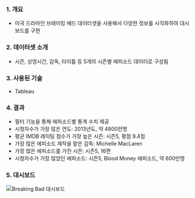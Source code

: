 ### 1. 개요
- 미국 드라마인 브레이킹 배드 데이터셋을 사용해서 다양한 정보를 시각화하여 대시보드를 구현

### 2. 데이터셋 소개
- 시즌, 상영시간, 감독, 타이틀 등 5개의 시즌별 에피소드 데이터로 구성됨

### 3. 사용된 기술
- Tableau

### 4. 결과
- 필터 기능을 통해 에피소드별 통계 수치 제공
- 시청자수가 가장 많은 연도: 2013년도, 약 4800만명
- 평균 IMDB 레이팅 점수가 가장 높은 시즌: 시즌5, 평점 9.4점
- 가장 많은 에피소드 제작을 맡은 감독: Michelle MacLaren
- 가장 많은 에피소드를 가진 시즌: 시즌5, 16편
- 시청자수가 가장 많았던 에피소드: 시즌5, Blood Money 에피소드, 약 600만명

### 5. 대시보드
![Breaking Bad 대시보드](https://github.com/YoungMinSW/Tableau_Project/assets/109095108/a99b39af-9a04-43b7-bfa6-a4a188514082)
